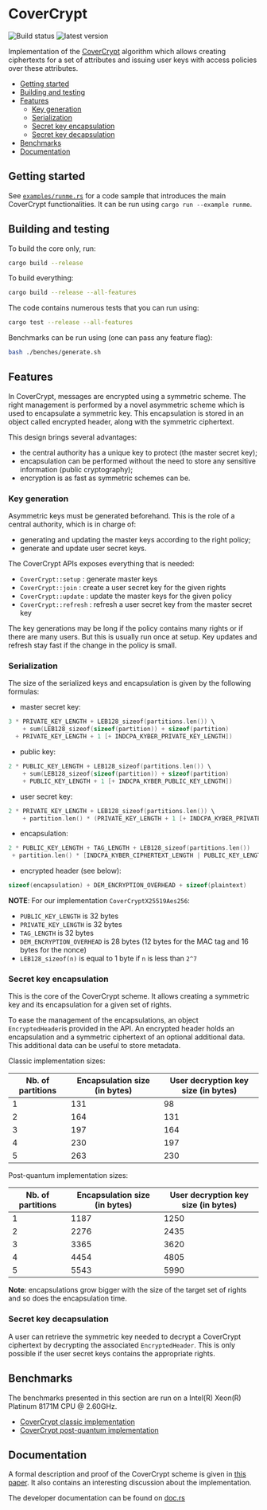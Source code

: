 # CoverCrypt

![Build status](https://github.com/Cosmian/cover_crypt/actions/workflows/ci.yml/badge.svg)
![latest version](https://img.shields.io/crates/v/cosmian_cover_crypt.svg)

Implementation of the [CoverCrypt](bib/CoverCrypt.pdf) algorithm which allows
creating ciphertexts for a set of attributes and issuing user keys with access
policies over these attributes.

<!-- toc -->

- [Getting started](#getting-started)
- [Building and testing](#building-and-testing)
- [Features](#features)
  - [Key generation](#key-generation)
  - [Serialization](#serialization)
  - [Secret key encapsulation](#secret-key-encapsulation)
  - [Secret key decapsulation](#secret-key-decapsulation)
- [Benchmarks](#benchmarks)
- [Documentation](#documentation)

<!-- tocstop -->

## Getting started

See [`examples/runme.rs`](./examples/runme.rs) for a code sample that
introduces the main CoverCrypt functionalities. It can be run using
`cargo run --example runme`.

## Building and testing

To build the core only, run:

```bash
cargo build --release
```

To build everything:

```bash
cargo build --release --all-features
```

The code contains numerous tests that you can run using:

```bash
cargo test --release --all-features
```

Benchmarks can be run using (one can pass any feature flag):

```bash
bash ./benches/generate.sh
```

## Features

In CoverCrypt, messages are encrypted using a symmetric scheme. The right
management is performed by a novel asymmetric scheme which is used to
encapsulate a symmetric key. This encapsulation is stored in an object called
encrypted header, along with the symmetric ciphertext.

This design brings several advantages:

- the central authority has a unique key to protect (the master secret key);
- encapsulation can be performed without the need to store any sensitive
  information (public cryptography);
- encryption is as fast as symmetric schemes can be.

### Key generation

Asymmetric keys must be generated beforehand. This is the role of a central
authority, which is in charge of:

- generating and updating the master keys according to the right policy;
- generate and update user secret keys.

The CoverCrypt APIs exposes everything that is needed:

- `CoverCrypt::setup` : generate master keys
- `CoverCrypt::join` : create a user secret key for the given rights
- `CoverCrypt::update` : update the master keys for the given policy
- `CoverCrypt::refresh` : refresh a user secret key from the master secret key

The key generations may be long if the policy contains many rights or if there
are many users. But this is usually run once at setup. Key updates and refresh
stay fast if the change in the policy is small.

### Serialization

The size of the serialized keys and encapsulation is given by the following formulas:

- master secret key:

```c
3 * PRIVATE_KEY_LENGTH + LEB128_sizeof(partitions.len()) \
    + sum(LEB128_sizeof(sizeof(partition)) + sizeof(partition)
  + PRIVATE_KEY_LENGTH + 1 [+ INDCPA_KYBER_PRIVATE_KEY_LENGTH])
```

- public key:

```c
2 * PUBLIC_KEY_LENGTH + LEB128_sizeof(partitions.len()) \
    + sum(LEB128_sizeof(sizeof(partition)) + sizeof(partition)
    + PUBLIC_KEY_LENGTH + 1 [+ INDCPA_KYBER_PUBLIC_KEY_LENGTH])
```

- user secret key:

```c
2 * PRIVATE_KEY_LENGTH + LEB128_sizeof(partitions.len()) \
    + partition.len() * (PRIVATE_KEY_LENGTH + 1 [+ INDCPA_KYBER_PRIVATE_KEY_LENGTH])
```

- encapsulation:

```c
2 * PUBLIC_KEY_LENGTH + TAG_LENGTH + LEB128_sizeof(partitions.len())
 + partition.len() * [INDCPA_KYBER_CIPHERTEXT_LENGTH | PUBLIC_KEY_LENGTH]
```

- encrypted header (see below):

```c
sizeof(encapsulation) + DEM_ENCRYPTION_OVERHEAD + sizeof(plaintext)
```

**NOTE**: For our implementation `CoverCryptX25519Aes256`:

- `PUBLIC_KEY_LENGTH` is 32 bytes
- `PRIVATE_KEY_LENGTH` is 32 bytes
- `TAG_LENGTH` is 32 bytes
- `DEM_ENCRYPTION_OVERHEAD` is 28 bytes (12 bytes for the MAC tag and 16 bytes for the nonce)
- `LEB128_sizeof(n)` is equal to 1 byte if `n` is less than `2^7`

### Secret key encapsulation

This is the core of the CoverCrypt scheme. It allows creating a symmetric key
and its encapsulation for a given set of rights.

To ease the management of the encapsulations, an object `EncryptedHeader`is
provided in the API. An encrypted header holds an encapsulation and a symmetric
ciphertext of an optional additional data. This additional data can be useful
to store metadata.

Classic implementation sizes:

| Nb. of partitions | Encapsulation size (in bytes) | User decryption key size (in bytes) |
|-------------------|-------------------------------|-------------------------------------|
| 1                 | 131                           | 98                                  |
| 2                 | 164                           | 131                                 |
| 3                 | 197                           | 164                                 |
| 4                 | 230                           | 197                                 |
| 5                 | 263                           | 230                                 |

Post-quantum implementation sizes:

| Nb. of partitions | Encapsulation size (in bytes) | User decryption key size (in bytes) |
|-------------------|-------------------------------|-------------------------------------|
| 1                 | 1187                          | 1250                                |
| 2                 | 2276                          | 2435                                |
| 3                 | 3365                          | 3620                                |
| 4                 | 4454                          | 4805                                |
| 5                 | 5543                          | 5990                                |

**Note**: encapsulations grow bigger with the size of the target set of rights
and so does the encapsulation time.

### Secret key decapsulation

A user can retrieve the symmetric key needed to decrypt a CoverCrypt ciphertext
by decrypting the associated `EncryptedHeader`. This is only possible if the
user secret keys contains the appropriate rights.

## Benchmarks

The benchmarks presented in this section are run on a Intel(R) Xeon(R) Platinum 8171M CPU @ 2.60GHz.

- [CoverCrypt classic implementation](./benches/BENCHMARKS_classic.md)
- [CoverCrypt post-quantum implementation](./benches/BENCHMARKS_hybridized.md)

## Documentation

A formal description and proof of the CoverCrypt scheme is given in [this paper](./bib/CoverCrypt.pdf).
It also contains an interesting discussion about the implementation.

The developer documentation can be found on [doc.rs](https://docs.rs/cosmian_cover_crypt/latest/cosmian_cover_crypt/index.html)
